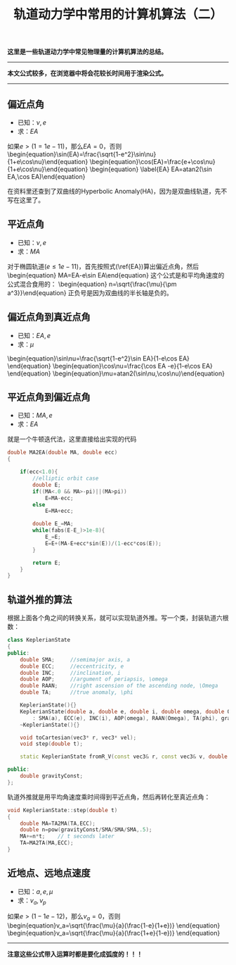 ﻿---
title: 轨道动力学中常用的计算机算法（二）
categories:
- Programming
tags:
- 天文 
- 数值算法 
updated: 2017-4-7 
---
<script type="text/x-mathjax-config">
  		MathJax.Hub.Config({
            tex2jax: {
                inlineMath: [['$','$'], ['\\(','\\)']]
            },
  			TeX: { 
                equationNumbers: {  
                    autoNumber: "AMS"  
                },
     		    extensions: ["AMSmath.js"]
            },
            CommonHTML: { 
                linebreaks: { 
                    automatic: true 
                } 
            },
            "HTML-CSS": { 
                linebreaks: { 
                    automatic: true 
                } 
            },
            SVG: { 
                linebreaks: { 
                    automatic: true 
                } 
            }
  		});
		</script>
 <script type="text/javascript" src="https://cdn.mathjax.org/mathjax/latest/MathJax.js?config=TeX-AMS-MML_HTMLorMML"></script>
**这里是一些轨道动力学中常见物理量的计算机算法的总结。**

---
**本文公式较多，在浏览器中将会花较长时间用于渲染公式。**  
  
--- 

## 偏近点角
* 已知：$\nu,e$
* 求：$EA$  

如果$e>(1=1e-11)$，那么$EA=0$，否则
\begin{equation}\sin(EA)=\frac{\sqrt{1-e^2}\sin\nu}{1+e\cos\nu}\end{equation}
\begin{equation}\cos(EA)=\frac{e+\cos\nu}{1+e\cos\nu}\end{equation}
\begin{equation} \label{EA}
EA=atan2(\sin EA,\cos EA)\end{equation}

在资料里还查到了双曲线的Hyperbolic Anomaly(HA)，因为是双曲线轨道，先不写在这里了。

## 平近点角
* 已知：$\nu,e$
* 求：$MA$  

对于椭圆轨道($e\leq 1e-11$)，首先按照式(\ref{EA})算出偏近点角，然后
\begin{equation} MA=EA-e\sin EA\end{equation}
这个公式是和平均角速度的公式混合食用的：
\begin{equation}
n=\sqrt{\frac{\mu}{\pm a^3}}\end{equation}
正负号是因为双曲线的半长轴是负的。

## 偏近点角到真近点角
* 已知：$EA,e$
* 求：$\mu$ 

\begin{equation}\sin\nu=\frac{\sqrt{1-e^2}\sin EA}{1-e\cos EA} \end{equation}
\begin{equation}\cos\nu=\frac{\cos EA -e}{1-e\cos EA} \end{equation}
\begin{equation}\mu=atan2(\sin\nu,\cos\nu)\end{equation}

## 平近点角到偏近点角
* 已知：$MA,e$
* 求：$EA$ 

就是一个牛顿迭代法，这里直接给出实现的代码
```c++
double MA2EA(double MA, double ecc)
{

    if(ecc<1.0){
        //elliptic orbit case
        double E;
        if((MA<.0 && MA>-pi)||(MA>pi))
            E=MA-ecc;
        else
            E=MA+ecc;

        double E_=MA;
        while(fabs(E-E_)>1e-8){
            E_=E;
            E=E+(MA-E+ecc*sin(E))/(1-ecc*cos(E));
        }

        return E;
    }
}
```

## 轨道外推的算法
根据上面各个角之间的转换关系，就可以实现轨道外推。写一个类，封装轨道六根数：
```c++
class KeplerianState
{
public:
    double SMA;     //semimajor axis, a
    double ECC;     //eccentricity, e
    double INC;     //inclination, i
    double AOP;     //argument of periapsis, \omega
    double RAAN;    //right ascension of the ascending node, \Omega
    double TA;      //true anomaly, \phi

    KeplerianState(){}
    KeplerianState(double a, double e, double i, double omega, double Omega, double phi, double mu=3.986004415e14)
        : SMA(a), ECC(e), INC(i), AOP(omega), RAAN(Omega), TA(phi), gravityConst(mu) {}
    ~KeplerianState(){}

    void toCartesian(vec3* r, vec3* vel);
    void step(double t);

    static KeplerianState fromR_V(const vec3& r, const vec3& v, double mu=3.98600445e14);

public:
    double gravityConst;
};
```
轨道外推就是用平均角速度乘时间得到平近点角，然后再转化至真近点角：
```c++
void KeplerianState::step(double t)
{
    double MA=TA2MA(TA,ECC);
    double n=pow(gravityConst/SMA/SMA/SMA,.5);
    MA+=n*t;    // t seconds later
    TA=MA2TA(MA,ECC);
}
```


## 近地点、远地点速度
* 已知：$a,e,\mu$
* 求：$v_a,v_p$  

如果$e > ( 1 - 1e−12 )$，那么$v_a=0$，否则
\begin{equation}v_a=\sqrt{\frac{\mu}{a}(\frac{1-e}{1+e})}
\end{equation}
\begin{equation}v_a=\sqrt{\frac{\mu}{a}(\frac{1+e}{1-e})}
\end{equation}

---
**注意这些公式带入运算时都是要化成弧度的！！！**





